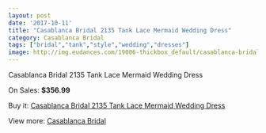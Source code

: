 ```yaml
---
layout: post
date: '2017-10-11'
title: "Casablanca Bridal 2135 Tank Lace Mermaid Wedding Dress"
category: Casablanca Bridal
tags: ["bridal","tank","style","wedding","dresses"]
image: http://img.eudances.com/19006-thickbox_default/casablanca-bridal-2135-tank-lace-mermaid-wedding-dress.jpg
---
```

Casablanca Bridal 2135 Tank Lace Mermaid Wedding Dress

On Sales: **$356.99**
<a href="https://www.eudances.com/en/casablanca-bridal/5651-casablanca-bridal-2135-tank-lace-mermaid-wedding-dress.html"><amp-img layout="responsive" width="600" height="600" src="//img.eudances.com/19006-thickbox_default/casablanca-bridal-2135-tank-lace-mermaid-wedding-dress.jpg" alt="Casablanca Bridal 2135 Tank Lace Mermaid Wedding Dress 0" /></a>
<a href="https://www.eudances.com/en/casablanca-bridal/5651-casablanca-bridal-2135-tank-lace-mermaid-wedding-dress.html"><amp-img layout="responsive" width="600" height="600" src="//img.eudances.com/19008-thickbox_default/casablanca-bridal-2135-tank-lace-mermaid-wedding-dress.jpg" alt="Casablanca Bridal 2135 Tank Lace Mermaid Wedding Dress 1" /></a>
<a href="https://www.eudances.com/en/casablanca-bridal/5651-casablanca-bridal-2135-tank-lace-mermaid-wedding-dress.html"><amp-img layout="responsive" width="600" height="600" src="//img.eudances.com/19007-thickbox_default/casablanca-bridal-2135-tank-lace-mermaid-wedding-dress.jpg" alt="Casablanca Bridal 2135 Tank Lace Mermaid Wedding Dress 2" /></a>

Buy it: [Casablanca Bridal 2135 Tank Lace Mermaid Wedding Dress](https://www.eudances.com/en/casablanca-bridal/5651-casablanca-bridal-2135-tank-lace-mermaid-wedding-dress.html "Casablanca Bridal 2135 Tank Lace Mermaid Wedding Dress")

View more: [Casablanca Bridal](https://www.eudances.com/en/4-casablanca-bridal "Casablanca Bridal")